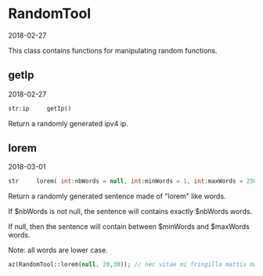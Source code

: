 RandomTool
=====================
2018-02-27



This class contains functions for manipulating random functions.



getIp
------------
2018-02-27
     
     
```php     
str:ip     getIp()     
```     
     
Return a randomly generated ipv4 ip.





lorem
------------
2018-03-01
     
     
```php     
str     lorem( int:nbWords = null, int:minWords = 1, int:maxWords = 250 )     
```     
     
Return a randomly generated sentence made of "lorem" like words.

If $nbWords is not null, the sentence will contains exactly $nbWords words.

If null, then the sentence will contain between $minWords and $maxWords words.

Note: all words are lower case.

```php
az(RandomTool::lorem(null, 20,30)); // nec vitae mi fringilla mattis magna mauris ligula cras congue pretium ante sem praesent fermentum in molestie massa nibh nibh quam magna malesuada
```

